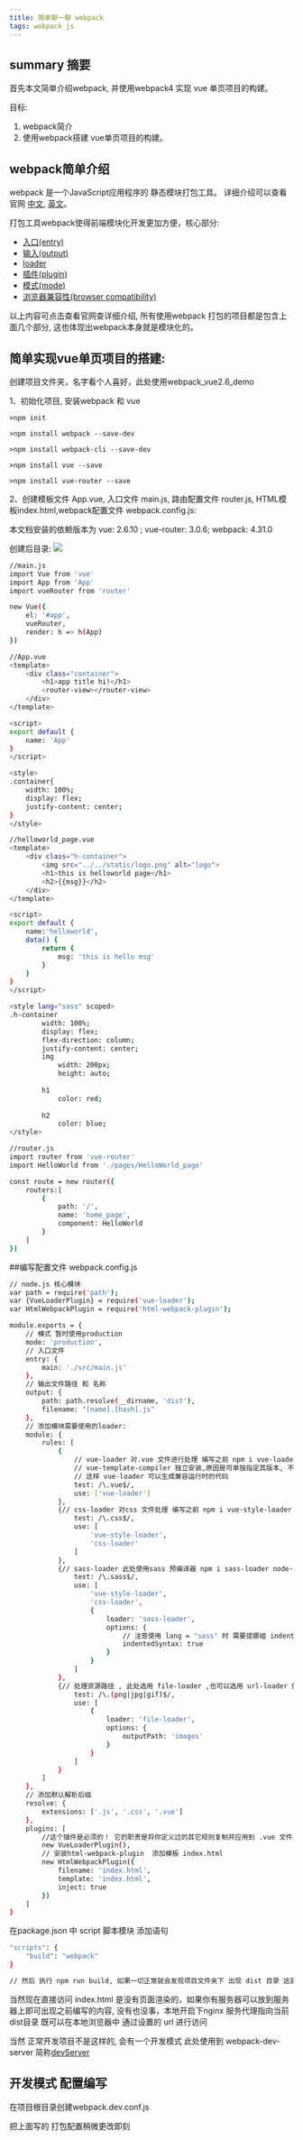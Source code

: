 ```yaml
---
title: 简单聊一聊 webpack
tags: webpack js
---
```


## summary 摘要

首先本文简单介绍webpack, 并使用webpack4 实现 vue 单页项目的构建。

目标: 
1. webpack简介
2. 使用webpack搭建 vue单页项目的构建。

## webpack简单介绍

webpack 是一个JavaScript应用程序的 <bold>静态模块打包工具</bold>。 详细介绍可以查看官网 [中文](https://webpack.docschina.org/concepts/), [英文](https://webpack.js.org/concepts)。

打包工具webpack使得前端模块化开发更加方便，核心部分:
* [入口(entry)](https://webpack.docschina.org/concepts/#%E5%85%A5%E5%8F%A3-entry-)
* [输入(output)](https://webpack.docschina.org/concepts/#%E8%BE%93%E5%87%BA-output-)
* [loader](https://webpack.docschina.org/concepts/#loader)
* [插件(plugin)](https://webpack.docschina.org/concepts/#%E6%8F%92%E4%BB%B6-plugin-)
* [模式(mode)](https://webpack.docschina.org/concepts/#%E6%A8%A1%E5%BC%8F-mode-)
* [浏览器兼容性(browser compatibility)](https://webpack.docschina.org/concepts/#%E6%B5%8F%E8%A7%88%E5%99%A8%E5%85%BC%E5%AE%B9%E6%80%A7-browser-compatibility-)

以上内容可点击查看官网查详细介绍, 所有使用webpack 打包的项目都是包含上面几个部分, 这也体现出webpack本身就是模块化的。

## 简单实现vue单页项目的搭建:

创建项目文件夹，名字看个人喜好，此处使用webpack_vue2.6_demo

1、初始化项目, 安装webpack 和 vue 

```base
>npm init 

>npm install webpack --save-dev

>npm install webpack-cli --save-dev

>npm install vue --save

>npm install vue-router --save
```

2、创建模板文件 App.vue, 入口文件 main.js, 路由配置文件 router.js, HTML模板index.html,webpack配置文件 webpack.config.js:

本文档安装的依赖版本为 vue: 2.6.10 ; vue-router: 3.0.6; webpack: 4.31.0

创建后目录:
![](/images/webpack_vue2.6_folder.png)

```bash
//main.js
import Vue from 'vue'
import App from 'App'
import vueRouter from 'router'

new Vue({
	el: '#app',
	vueRouter,
	render: h => h(App)
})

//App.vue
<template>
	<div class="container">
		<h1>app title hi!</h1>
		<router-view></router-view>
	</div>
</template>

<script>
export default {
	name: 'App'
}
</script>

<style>
.container{
	width: 100%;
	display: flex;
	justify-content: center;
}
</style>

//helloworld_page.vue
<template>
	<div class="h-container">
		<img src="../../static/logo.png" alt="logo">
		<h1>this is helloworld page</h1>
		<h2>{{msg}}</h2>
	</div>
</template>

<script>
export default {
	name:'helloworld',
	data() {
		return {
			msg: 'this is hello msg'
		}
	}
}
</script>

<style lang="sass" scoped>
.h-container 
		width: 100%;
		display: flex;
		flex-direction: column;
		justify-content: center;
		img
			width: 200px;
			height: auto;
		
		h1
			color: red;
		
		h2
			color: blue;
</style>

//router.js
import router from 'vue-router'
import HelloWorld from './pages/HelloWorld_page'

const route = new router({
	routers:[
		{
			path: '/',
			name: 'home_page',
			component: HelloWorld
		}
	]
})

```
##编写配置文件 webpack.config.js

```bash
// node.js 核心模块
var path = require('path');
var {VueLoaderPlugin} = require('vue-loader');
var HtmlWebpackPlugin = require('html-webpack-plugin');

module.exports = {
	// 模式 暂时使用production
	mode: 'production',
	// 入口文件
	entry: {
		main: './src/main.js'
	},
	// 输出文件路径 和 名称
	output: {
		path: path.resolve(__dirname, 'dist'),
		filename: "[name].[hash].js"
	},
	// 添加模块需要使用的loader:
	module: {
		rules: [
			{
				// vue-loader 对.vue 文件进行处理 编写之前 npm i vue-loader vue-template-compiler --save-dev 进行安装
				// vue-template-compiler 独立安装,原因是可单独指定其版本, 不同版本vue 会对应不同版本的vue-template-compiler
				// 这样 vue-loader 可以生成兼容运行时的代码
				test: /\.vue$/,
				use: ['vue-loader']
			},
			{// css-loader 对css 文件处理 编写之前 npm i vue-style-loader css-loader --save-dev 
				test: /\.css$/,
				use: [
					'vue-style-loader',
					'css-loader'
				]
			},
			{// sass-loader 此处使用sass 预编译器 npm i sass-loader node-sass --save-dev
				test: /\.sass$/,
				use: [
					'vue-style-loader',
					'css-loader',
					{
						loader: 'sass-loader',
						options: {
							// 注意使用 lang = "sass" 时 需要提娜姬 indentedSyntax:true
							indentedSyntax: true
						}
					}
				]
			},
			{// 处理资源路径 , 此处选用 file-loader ,也可以选用 url-loader 如果需要将较小图片转为base64 可以选用url-loader (注意: 记得设置 limit 参数)
				test: /\.(png|jpg|gif)$/,
				use: [
					{
						loader: 'file-loader',
						options: {
							outputPath: 'images'
						}
					}
				]
			}
		]
	},
	// 添加默认解析后缀
	resolve: {
		extensions: ['.js', '.css', '.vue']
	},
	plugins: [
		//这个插件是必须的！ 它的职责是将你定义过的其它规则复制并应用到 .vue 文件里相应语言的块。例如，如果你有一条匹配 /\.js$/ 的规则，那么它会应用到 .vue 文件里的 <script> 块。
		new VueLoaderPlugin(),
		// 安装html-webpack-plugin  添加模板 index.html 
		new HtmlWebpackPlugin({
			filename: 'index.html',
			template: 'index.html',
			inject: true
		})
	]
}
```

在package.json 中 script 脚本模块 添加语句

```bash
"scripts": {
	"build": "webpack"
}

// 然后 执行 npm run build, 如果一切正常就会发现项目文件夹下 出现 dist 目录 这就是打包编译后的文件
```
当然现在直接访问 index.html 是没有页面渲染的，如果你有服务器可以放到服务器上即可出现之前编写的内容, 没有也没事，本地开启下nginx 服务代理指向当前dist目录 既可以在本地浏览器中 通过设置的 url 进行访问

当然 正常开发项目不是这样的, 会有一个开发模式 此处使用到 webpack-dev-server 简称[devServer](https://www.webpackjs.com/configuration/dev-server/)

## 开发模式 配置编写 

在项目根目录创建webpack.dev.conf.js

把上面写的 打包配置稍微更改即刻
